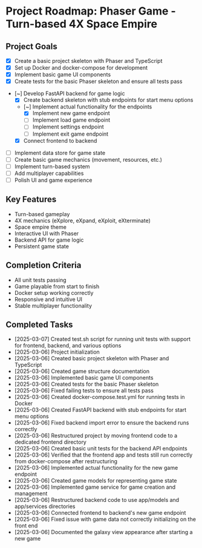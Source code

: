 # Project Roadmap: Phaser Game - Turn-based 4X Space Empire

## Project Goals
- [x] Create a basic project skeleton with Phaser and TypeScript
- [x] Set up Docker and docker-compose for development
- [x] Implement basic game UI components
- [x] Create tests for the basic Phaser skeleton and ensure all tests pass
- [~] Develop FastAPI backend for game logic
  - [x] Create backend skeleton with stub endpoints for start menu options
  - [~] Implement actual functionality for the endpoints
    - [x] Implement new game endpoint
    - [ ] Implement load game endpoint
    - [ ] Implement settings endpoint
    - [ ] Implement exit game endpoint
  - [x] Connect frontend to backend
- [ ] Implement data store for game state
- [ ] Create basic game mechanics (movement, resources, etc.)
- [ ] Implement turn-based system
- [ ] Add multiplayer capabilities
- [ ] Polish UI and game experience

## Key Features
- Turn-based gameplay
- 4X mechanics (eXplore, eXpand, eXploit, eXterminate)
- Space empire theme
- Interactive UI with Phaser
- Backend API for game logic
- Persistent game state

## Completion Criteria
- All unit tests passing
- Game playable from start to finish
- Docker setup working correctly
- Responsive and intuitive UI
- Stable multiplayer functionality

## Completed Tasks
- [2025-03-07] Created test.sh script for running unit tests with support for frontend, backend, and various options
- [2025-03-06] Project initialization
- [2025-03-06] Created basic project skeleton with Phaser and TypeScript
- [2025-03-06] Created game structure documentation
- [2025-03-06] Implemented basic game UI components
- [2025-03-06] Created tests for the basic Phaser skeleton
- [2025-03-06] Fixed failing tests to ensure all tests pass
- [2025-03-06] Created docker-compose.test.yml for running tests in Docker
- [2025-03-06] Created FastAPI backend with stub endpoints for start menu options
- [2025-03-06] Fixed backend import error to ensure the backend runs correctly
- [2025-03-06] Restructured project by moving frontend code to a dedicated frontend directory
- [2025-03-06] Created basic unit tests for the backend API endpoints
- [2025-03-06] Verified that the frontend app and tests still run correctly from docker-compose after restructuring
- [2025-03-06] Implemented actual functionality for the new game endpoint
- [2025-03-06] Created game models for representing game state
- [2025-03-06] Implemented game service for game creation and management
- [2025-03-06] Restructured backend code to use app/models and app/services directories
- [2025-03-06] Connected frontend to backend's new game endpoint
- [2025-03-06] Fixed issue with game data not correctly initializing on the front end
- [2025-03-06] Documented the galaxy view appearance after starting a new game
